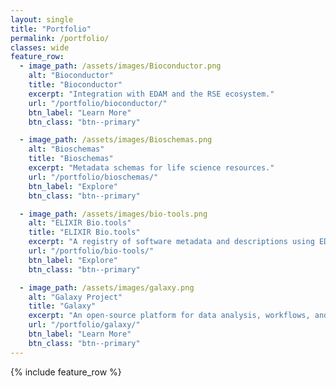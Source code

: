 ```yaml
---
layout: single
title: "Portfolio"
permalink: /portfolio/
classes: wide
feature_row:
  - image_path: /assets/images/Bioconductor.png
    alt: "Bioconductor"
    title: "Bioconductor"
    excerpt: "Integration with EDAM and the RSE ecosystem."
    url: "/portfolio/bioconductor/"
    btn_label: "Learn More"
    btn_class: "btn--primary"

  - image_path: /assets/images/Bioschemas.png
    alt: "Bioschemas"
    title: "Bioschemas"
    excerpt: "Metadata schemas for life science resources."
    url: "/portfolio/bioschemas/"
    btn_label: "Explore"
    btn_class: "btn--primary"

  - image_path: /assets/images/bio-tools.png
    alt: "ELIXIR Bio.tools"
    title: "ELIXIR Bio.tools"
    excerpt: "A registry of software metadata and descriptions using EDAM terms."
    url: "/portfolio/bio-tools/"
    btn_label: "Explore"
    btn_class: "btn--primary"

  - image_path: /assets/images/galaxy.png
    alt: "Galaxy Project"
    title: "Galaxy"
    excerpt: "An open-source platform for data analysis, workflows, and EDAM-based metadata."
    url: "/portfolio/galaxy/"
    btn_label: "Learn More"
    btn_class: "btn--primary"
---
```


{% include feature_row %}
